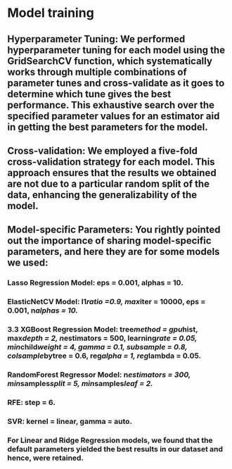 # **Model training**

## Hyperparameter Tuning: We performed hyperparameter tuning for each model using the GridSearchCV function, which systematically works through multiple combinations of parameter tunes and cross-validate as it goes to determine which tune gives the best performance. This exhaustive search over the specified parameter values for an estimator aid in getting the best parameters for the model.

## Cross-validation: We employed a five-fold cross-validation strategy for each model. This approach ensures that the results we obtained are not due to a particular random split of the data, enhancing the generalizability of the model.

## Model-specific Parameters: You rightly pointed out the importance of sharing model-specific parameters, and here they are for some models we used:

### Lasso Regression Model: eps = 0.001, alphas = 10.

### ElasticNetCV Model: l1*ratio =0.9, max*iter = 10000, eps = 0.001, n*alphas = 10.*

### 3.3 XGBoost Regression Model: tree*method = gpu*hist, max*depth = 2, n*estimators = 500, learning*rate = 0.05, min*child*weight = 4, gamma = 0.1, subsample = 0.8, colsample*bytree = 0.6, reg*alpha = 1, reg*lambda = 0.05.

### RandomForest Regressor Model: n*estimators = 300, min*samples*split = 5, min*samples*leaf = 2.*

### RFE: step = 6.

### SVR: kernel = linear, gamma = auto.

### For Linear and Ridge Regression models, we found that the default parameters yielded the best results in our dataset and hence, were retained.

